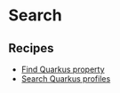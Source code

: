 # Search

## Recipes

* [Find Quarkus property](./findquarkusproperties.md)
* [Search Quarkus profiles](./findquarkusprofiles.md)


